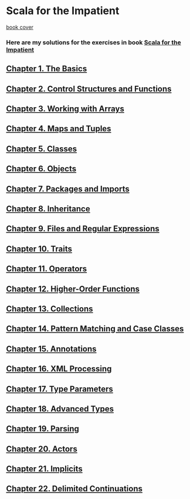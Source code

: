 # Scala for the Impatient  

[book cover](https://horstmann.com/scala/images/cover2.jpg)

### Here are my solutions for the exercises in book [Scala for the Impatient](https://horstmann.com/scala/)

## [Chapter 1. The Basics](/pages/chapters/chapter1.md)  

## [Chapter 2. Control Structures and Functions](/pages/chapters/chapter2.md)  

## [Chapter 3. Working with Arrays](/pages/chapters/chapter3.md)  

## [Chapter 4. Maps and Tuples](/pages/chapters/chapter4.md)  

## [Chapter 5. Classes](/pages/chapters/chapter5.md)  

## [Chapter 6. Objects](/pages/chapters/chapter6.md)  

## [Chapter 7. Packages and Imports](/pages/chapters/chapter7.md)  

## [Chapter 8. Inheritance](/pages/chapters/chapter8.md)  

## [Chapter 9. Files and Regular Expressions](/pages/chapters/chapter9.md)  

## [Chapter 10. Traits](/pages/chapters/chapter10.md)  

## [Chapter 11. Operators](/pages/chapters/chapter11.md)  

## [Chapter 12. Higher-Order Functions](/pages/chapters/chapter12.md)  

## [Chapter 13. Collections](/pages/chapters/chapter13.md)  

## [Chapter 14. Pattern Matching and Case Classes](/pages/chapters/chapter14.md)  

## [Chapter 15. Annotations](/pages/chapters/chapter15.md)  

## [Chapter 16. XML Processing](/pages/chapters/chapter16.md)  

## [Chapter 17. Type Parameters](/pages/chapters/chapter17.md)  

## [Chapter 18. Advanced Types](/pages/chapters/chapter18.md)  

## [Chapter 19. Parsing](/pages/chapters/chapter19.md)  

## [Chapter 20. Actors](/pages/chapters/chapter20.md)  

## [Chapter 21. Implicits](/pages/chapters/chapter21.md)  

## [Chapter 22. Delimited Continuations](/pages/chapters/chapter22.md)  
